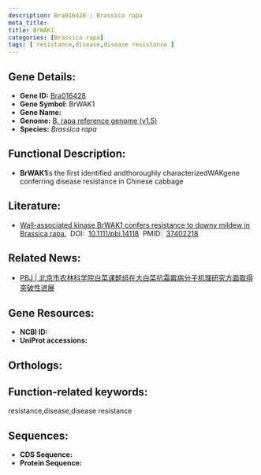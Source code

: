 ```yaml
---
description: Bra016428 ; Brassica rapa
meta_title:
title: BrWAK1
categories: [Brassica rapa]
tags: [ resistance,disease,disease resistance ]
---
```


## Gene Details:
- **Gene ID:**	[Bra016428]()
- **Gene Symbol:** BrWAK1
- **Gene Name:** 
- **Genome:** [B. rapa reference genome (v1.5)]()
- **Species:** *Brassica rapa*

## Functional Description:
   - **BrWAK1**is the first identified andthoroughly characterizedWAKgene conferring disease resistance in Chinese cabbage

## Literature:
   - [Wall-associated kinase BrWAK1 confers resistance to downy mildew in Brassica rapa.]( https://onlinelibrary.wiley.com/doi/10.1111/pbi.14118)&nbsp;&nbsp;DOI:&nbsp;&nbsp;[10.1111/pbi.14118](https://onlinelibrary.wiley.com/doi/10.1111/pbi.14118)&nbsp;&nbsp;PMID:&nbsp;&nbsp;[37402218](https://pubmed.ncbi.nlm.nih.gov/37402218/)

## Related News:
   - [PBJ | 北京市农林科学院白菜课题组在大白菜抗霜霉病分子机理研究方面取得突破性进展](https://mp.weixin.qq.com/s/AsWtzcyqZPlddshZ5788kQ)

## Gene Resources:
- **NCBI ID:** [](https://www.ncbi.nlm.nih.gov/gene/?term=)
- **UniProt accessions:** [](https://www.uniprot.org/uniprotkb//entry)

## Orthologs:


## Function-related keywords:
resistance,disease,disease resistance

## Sequences:
- **CDS Sequence:**
- **Protein Sequence:**
